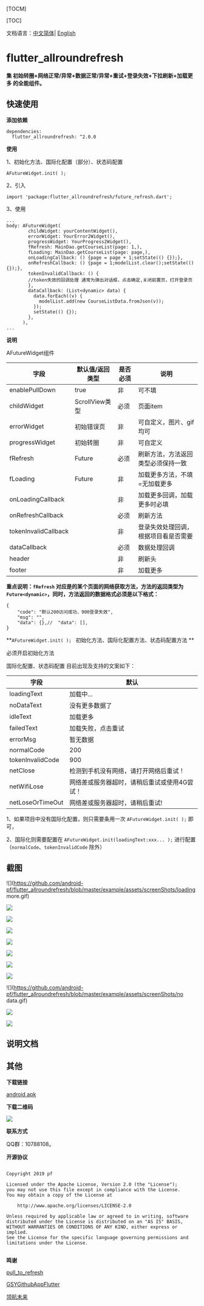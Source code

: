 [TOCM]

[TOC]





文档语言：[中文简体](<https://github.com/android-pf/flutter_allroundrefresh/blob/master/README.md> )| [English](<https://github.com/android-pf/flutter_allroundrefresh/blob/master/README_EN.md> )

# flutter_allroundrefresh

**集 初始转圈+网络正常/异常+数据正常/异常+重试+登录失效+下拉刷新+加载更多 的全能组件。**

## 快速使用

**添加依赖**

```flutter
dependencies:
  flutter_allroundrefresh: ^2.0.0
```

**使用**

1、初始化方法、国际化配置（部分）、状态码配置

```flutter
AFutureWidget.init( );
```

2、引入

```flutter
import 'package:flutter_allroundrefresh/future_refresh.dart';
```

3、使用

```flutter
...
body: AFutureWidget(
        childWidget: yourContentWidget(),
        errorWidget: YourError2Widget(),
        progressWidget: YourProgress2Widget(),
        fRefresh: MainDao.getCourseList(page: 1,),
        fLoading: MainDao.getCourseList(page: page,),
        onLoadingCallback: () {page = page + 1;setState(() {});},
        onRefreshCallback: () {page = 1;modelList.clear();setState(() {});},
        tokenInvalidCallback: () {
        //token失效的回调处理 通常为弹出对话框，点击确定,关闭前置页，打开登录页
        },
        dataCallback: (List<dynamic> data) {
          data.forEach((v) {
            modelList.add(new CourseListData.fromJson(v));
          });
          setState(() {});
        },
      ),
...
```

**说明**

AFutureWidget组件

| 字段                 | 默认值/返回类型 | 是否必须 | 说明                                 |
| -------------------- | --------------- | -------- | ------------------------------------ |
| enablePullDown       | true            | 非       | 可不填                               |
| childWidget          | ScrollView类型  | 必须     | 页面item                             |
| errorWidget          | 初始错误页      | 非       | 可自定义，图片、gif均可              |
| progressWidget       | 初始转圈        | 非       | 可自定义                             |
| fRefresh             | Future<dynamic> | 必须     | 刷新方法，方法返回类型必须保持一致   |
| fLoading             | Future<dynamic> | 非       | 加载更多方法，不填=无加载更多        |
| onLoadingCallback    |                 | 非       | 加载更多回调，加载更多时必填         |
| onRefreshCallback    |                 | 必须     | 刷新方法                             |
| tokenInvalidCallback |                 | 非       | 登录失效处理回调，根据项目看是否需要 |
| dataCallback         |                 | 必须     | 数据处理回调                         |
| header               |                 | 非       | 刷新头                               |
| footer               |                 | 非       | 加载更多                             |

**重点说明：`fRefresh`  对应是的某个页面的网络获取方法，方法的返回类型为 `Future<dynamic>`，同时，方法返回的数据格式必须是以下格式：**

```flutter
{
    "code": "默认200访问成功，900登录失效",
    "msg": "",
    "data": {},//  "data": [],
}
```



**`AFutureWidget.init( ); `  初始化方法、国际化配置方法、状态码配置方法 **

必须开启初始化方法

国际化配置、状态码配置 目前出现及支持的文案如下：

| 字段             | 默认                                         |
| ---------------- | -------------------------------------------- |
| loadingText      | 加载中...                                    |
| noDataText       | 没有更多数据了                               |
| idleText         | 加载更多                                     |
| failedText       | 加载失败，点击重试                           |
| errorMsg         | 暂无数据                                     |
| normalCode       | 200                                          |
| tokenInvalidCode | 900                                          |
| netClose         | 检测到手机没有网络，请打开网络后重试！       |
| netWifiLose      | 网络差或服务器超时，请稍后重试或使用4G尝试！ |
| netLoseOrTimeOut | 网络差或服务器超时，请稍后重试!              |

1、如果项目中没有国际化配置，则只需要条用一次 `AFutureWidget.init( );` 即可，

2、国际化则需要配置在 `AFutureWidget.init(loadingText:xxx... );`  进行配置（`normalCode`、`tokenInvalidCode` 除外）

## 截图

![](https://github.com/android-pf/flutter_allroundrefresh/blob/master/example/assets/screenShots/loading more.gif)

![](https://github.com/android-pf/flutter_allroundrefresh/blob/master/example/assets/screenShots/all.gif)

![](https://github.com/android-pf/flutter_allroundrefresh/blob/master/example/assets/screenShots/bottomBar.gif)

![](https://github.com/android-pf/flutter_allroundrefresh/blob/master/example/assets/screenShots/def.gif)

![](https://github.com/android-pf/flutter_allroundrefresh/blob/master/example/assets/screenShots/error1.gif)

![](https://github.com/android-pf/flutter_allroundrefresh/blob/master/example/assets/screenShots/error2.gif)

![](https://github.com/android-pf/flutter_allroundrefresh/blob/master/example/assets/screenShots/head1.gif)

![](https://github.com/android-pf/flutter_allroundrefresh/blob/master/example/assets/screenShots/head2.gif)

![](https://github.com/android-pf/flutter_allroundrefresh/blob/master/example/assets/screenShots/no data.gif)

![](https://github.com/android-pf/flutter_allroundrefresh/blob/master/example/assets/screenShots/relogin.gif)

![](https://github.com/android-pf/flutter_allroundrefresh/blob/master/example/assets/screenShots/tabbar.gif)







## 说明文档



## 其他

**下载链接**

[android apk](https://www.pgyer.com/X4Bi )

**下载二维码**

![](https://www.pgyer.com/app/qrcode/X4Bi)

**联系方式**

QQ群：10788108。

**开源协议**

```
 
Copyright 2019 pf

Licensed under the Apache License, Version 2.0 (the "License");
you may not use this file except in compliance with the License.
You may obtain a copy of the License at

    http://www.apache.org/licenses/LICENSE-2.0

Unless required by applicable law or agreed to in writing, software
distributed under the License is distributed on an "AS IS" BASIS,
WITHOUT WARRANTIES OR CONDITIONS OF ANY KIND, either express or implied.
See the License for the specific language governing permissions and
limitations under the License.
 
```

**鸣谢**

[pull_to_refresh](https://pub.flutter-io.cn/packages/pull_to_refresh )

[GSYGithubAppFlutter](https://github.com/CarGuo/GSYGithubAppFlutter )

[领航未来](http://wzk.36ve.com/index.php/home/index )







